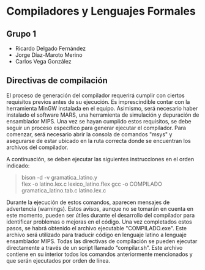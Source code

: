 # Compiladores y Lenguajes Formales

## Grupo 1
- Ricardo Delgado Fernández
- Jorge Díaz-Maroto Merino
- Carlos Vega González

## Directivas de compilación

El proceso de generación del compilador requerirá cumplir con ciertos requisitos previos antes de su ejecución. Es imprescindible contar con la herramienta MinGW instalada en el equipo. Asimismo, será necesario haber instalado el software MARS, una herramienta de simulación y depuración de ensamblador MIPS.
Una vez se hayan cumplido estos requisitos, se debe seguir un proceso específico para generar ejecutar el compilador. Para comenzar, será necesario abrir la consola de comandos "msys" y asegurarse de estar ubicado en la ruta correcta donde se encuentran los archivos del compilador.

A continuación, se deben ejecutar las siguientes instrucciones en el orden indicado:
> bison -d -v gramatica_latino.y        
> flex -o latino.lex.c lexico_latino.flex 
> gcc -o COMPILADO gramatica_latino.tab.c latino.lex.c

Durante la ejecución de estos comandos, aparecen mensajes de advertencia (warnings). Estos avisos, aunque no se tomarán en cuenta en este momento, pueden ser útiles durante el desarrollo del compilador para identificar problemas o mejoras en el código.
Una vez completados estos pasos, se habrá obtenido el archivo ejecutable "COMPILADO.exe". Este archivo será utilizado para traducir código en lenguaje latino a lenguaje ensamblador MIPS.
Todas las directivas de compilación se pueden ejecutar directamente a través de un script llamado “compilar.sh”. Este archivo contiene en su interior todos los comandos anteriormente mencionados y que serán ejecutados por orden de línea.


